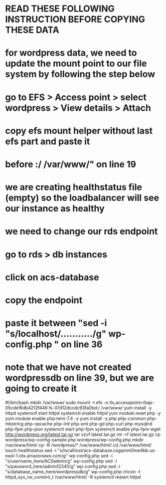 # READ THESE FOLLOWING INSTRUCTION BEFORE COPYING THESE DATA
# for wordpress data, we need to update the mount point to our file system by following the step below
#  go to EFS > Access point > select wordpress >  View details > Attach 
# copy efs mount helper without last efs part and paste it
# before :/ /var/www/" on line 19
#
# we are creating healthstatus file (empty) so the loadbalancer will see our instance as healthy
# we need to change our rds endpoint
# go to rds > db instances
# click on acs-database
# copy the endpoint
# paste it between "sed -i "s/localhost/.........../g" wp-config.php " on line 36
# note that we have not created wordpressdb on line 39, but we are going to create it



#!/bin/bash
mkdir /var/www/
sudo mount -t efs -o tls,accesspoint=fsap-05cde16db4212f446 fs-07d12dccdc93fa0bd:/ /var/www/
yum install -y httpd 
systemctl start httpd
systemctl enable httpd
yum module reset php -y
yum module enable php:remi-7.4 -y
yum install -y php php-common php-mbstring php-opcache php-intl php-xml php-gd php-curl php-mysqlnd php-fpm php-json
systemctl start php-fpm
systemctl enable php-fpm
wget http://wordpress.org/latest.tar.gz
tar xzvf latest.tar.gz
rm -rf latest.tar.gz
cp wordpress/wp-config-sample.php wordpress/wp-config.php
mkdir /var/www/html/
cp -R /wordpress/* /var/www/html/
cd /var/www/html/
touch healthstatus
sed -i "s/localhost/acs-database.cxgqmm0me4bb.us-east-1.rds.amazonaws.com/g" wp-config.php 
sed -i "s/username_here/ACSadmin/g" wp-config.php 
sed -i "s/password_here/admin12345/g" wp-config.php 
sed -i "s/database_name_here/wordpressdb/g" wp-config.php 
chcon -t httpd_sys_rw_content_t /var/www/html/ -R
systemctl restart httpd
